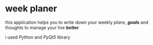 # week planer

this application helps you to write down your weekly _plans_, ***goals*** and thoughts to manage your live ***better***

i used _Python_ and _PyQt5_ library
